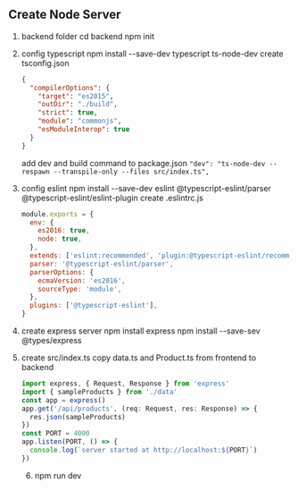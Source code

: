 ## Create Node Server

1. backend folder
   cd backend
   npm init

2. config typescript
   npm install --save-dev typescript ts-node-dev
   create tsconfig.json

   ```json
   {
     "compilerOptions": {
       "target": "es2015",
       "outDir": "./build",
       "strict": true,
       "module": "commonjs",
       "esModuleInterop": true
     }
   }
   ```

   add dev and build command to package.json
   `"dev": "ts-node-dev --respawn --transpile-only --files src/index.ts",`

3. config eslint
   npm install --save-dev eslint @typescript-eslint/parser @typescript-eslint/eslint-plugin
   create .eslintrc.js

   ```js
   module.exports = {
     env: {
       es2016: true,
       node: true,
     },
     extends: ['eslint:recommended', 'plugin:@typescript-eslint/recommended'],
     parser: '@typescript-eslint/parser',
     parserOptions: {
       ecmaVersion: 'es2016',
       sourceType: 'module',
     },
     plugins: ['@typescript-eslint'],
   }
   ```

4. create express server
   npm install express
   npm install --save-sev @types/express

5. create src/index.ts
   copy data.ts and Product.ts from frontend to backend

   ```js
   import express, { Request, Response } from 'express'
   import { sampleProducts } from './data'
   const app = express()
   app.get('/api/products', (req: Request, res: Response) => {
     res.json(sampleProducts)
   })
   const PORT = 4000
   app.listen(PORT, () => {
     console.log(`server started at http://localhost:${PORT}`)
   })
   ```

   6. npm run dev
